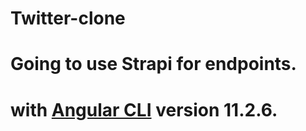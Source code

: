 # Twitter-clone 
# Going to use Strapi for endpoints.

# with [Angular CLI](https://github.com/angular/angular-cli) version 11.2.6.
